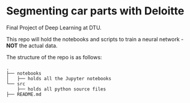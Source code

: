 # Segmenting car parts with Deloitte
Final Project of Deep Learning at DTU.

This repo will hold the notebooks and scripts to train a neural network - **NOT** the actual data. 

The structure of the repo is as follows:
```
.
├── notebooks
│   ├── holds all the Jupyter notebooks
└── src
    ├── holds all python source files
├── README.md
```
